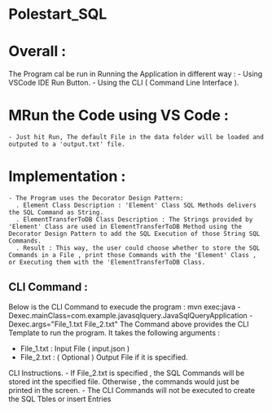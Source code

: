 # Polestart_SQL

# Overall :
The Program cal be run in 
Running the Application in different way : 
    - Using VSCode IDE Run Button.
    - Using the CLI ( Command Line Interface ).

# MRun the Code using VS Code :
    - Just hit Run, The default File in the data folder will be loaded and outputed to a 'output.txt' file.

# Implementation :
    - The Program uses the Decorator Design Pattern:
      . Element Class Description : 'Element' Class SQL Methods delivers the SQL Command as String.
      . ElementTransferToDB Class Description : The Strings provided by 'Element' Class are used in ElementTransferToDB Method using the Decorator Design Pattern to add the SQL Execution of those String SQL Commands.
      . Result : This way, the user could choose whether to store the SQL Commands in a File , print those Commands with the 'Element' Class , or Executing them with the 'ElementTransferToDB Class.

## CLI Command :
Below is the CLI Command to execude the program : 
mvn exec:java -Dexec.mainClass=com.example.javasqlquery.JavaSqlQueryApplication -Dexec.args="File_1.txt File_2.txt"
The Command above provides the CLI Template to run the program.
It takes the following arguments :
 - File_1.txt : Input File ( input.json )
 - File_2.txt : ( Optional ) Output File if it is specified.

CLI Instructions.
    - If File_2.txt is specified , the SQL Commands will be stored int the specified file.
      Otherwise , the commands would just be printed in the screen.
    - The CLI Commands will not be executed to create the SQL Tbles or insert Entries

